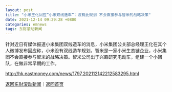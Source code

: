 ```yaml
---
layout: post
title: "小米王化回应“小米双线造车”：没有此规划 不会直接参与智米的战略决策"
date: 2021-12-14 09:29:28 +0800
categories: emnews
tags: 东财滚动新闻
---
```


针对近日有媒体报道小米集团双线造车的消息，小米集团公关部总经理王化在其个人微博发布回应称，小米没有双线造车规划。智米是一家小米生态链企业，小米集团不会直接参与智米的战略决策。智米公司出于兴趣研究电动车，组建一个小团队，在做非常早期的工作。

<http://hk.eastmoney.com/news/1797,202112142212583295.html>

[返回东财滚动新闻](//finews.withounder.com/emnews/)｜[返回首页](//finews.withounder.com/)